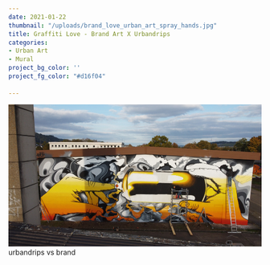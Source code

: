 ```yaml
---
date: 2021-01-22
thumbnail: "/uploads/brand_love_urban_art_spray_hands.jpg"
title: Graffiti Love - Brand Art X Urbandrips
categories:
- Urban Art
- Mural
project_bg_color: ''
project_fg_color: "#d16f04"

---
```

![](/uploads/brand_love_urban_art_spray_work.jpg)urbandrips vs brand